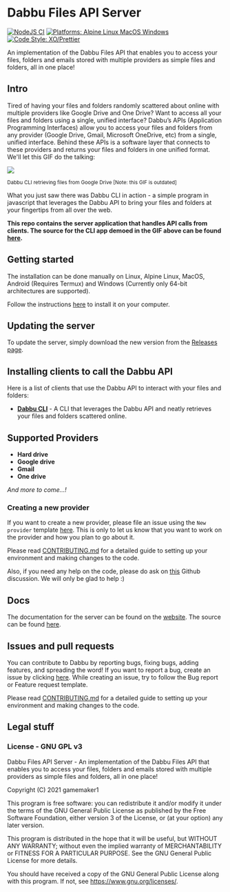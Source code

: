 # Dabbu Files API Server

[![NodeJS CI](https://github.com/dabbu-knowledge-platform/files-api-server/actions/workflows/ci.yml/badge.svg)](https://github.com/dabbu-knowledge-platform/files-api-server/actions/workflows/ci.yml) [![Platforms: Alpine Linux MacOS Windows](https://img.shields.io/badge/platforms-alpine%20linux%20macos%20windows-blue)](https://img.shields.io/badge/platforms-windows%20linux%20macos%20alpine-blue) [![Code Style: XO/Prettier](https://img.shields.io/badge/code%20style-xo%2Fprettier-ff69b4)](https://img.shields.io/badge/code%20style-xo%2Fprettier-ff69b4)

An implementation of the Dabbu Files API that enables you to access your files, folders and emails stored with multiple providers as simple files and folders, all in one place!

## Intro

Tired of having your files and folders randomly scattered about online with multiple providers like Google Drive and One Drive? Want to access all your files and folders using a single, unified interface? Dabbu’s APIs (Application Programming Interfaces) allow you to access your files and folders from any provider (Google Drive, Gmail, Microsoft OneDrive, etc) from a single, unified interface. Behind these APIs is a software layer that connects to these providers and returns your files and folders in one unified format. We'll let this GIF do the talking:

![](./media/DabbuCLI.gif)

<sub>Dabbu CLI retrieving files from Google Drive [Note: this GIF is outdated]</sub>

What you just saw there was Dabbu CLI in action - a simple program in javascript that leverages the Dabbu API to bring your files and folders at your fingertips from all over the web.

**This repo contains the server application that handles API calls from clients. The source for the CLI app demoed in the GIF above can be found [here](https://github.com/dabbu-knowledge-platform/cli).**

## Getting started

The installation can be done manually on Linux, Alpine Linux, MacOS, Android (Requires Termux) and Windows (Currently only 64-bit architectures are supported).

Follow the instructions [here](https://dabbu-knowledge-platform.github.io/impls/server) to install it on your computer.

## Updating the server

To update the server, simply download the new version from the [Releases page](https://github.com/dabbu-knowledge-platform/files-api-server/releases).

## Installing clients to call the Dabbu API

Here is a list of clients that use the Dabbu API to interact with your files and folders:

- [**Dabbu CLI**](https://github.com/dabbu-knowledge-platform/cli) - A CLI that leverages the Dabbu API and neatly retrieves your files and folders scattered online.

## Supported Providers

- **Hard drive**
- **Google drive**
- **Gmail**
- **One drive**

_And more to come...!_

### Creating a new provider

If you want to create a new provider, please file an issue using the `New provider` template [here](https://github.com/dabbu-knowledge-platform/files-api-server/issues/new/choose). This is only to let us know that you want to work on the provider and how you plan to go about it.

Please read [CONTRIBUTING.md](./CONTRIBUTING.md) for a detailed guide to setting up your environment and making changes to the code.

Also, if you need any help on the code, please do ask on [this](https://github.com/dabbu-knowledge-platform/files-api-server/discussions/categories/want-to-contribute) Github discussion. We will only be glad to help :)

## Docs

The documentation for the server can be found on the [website](https://dabbu-knowledge-platform.github.io/impls/server). The source can be found [here](https://github.com/dabbu-knowledge-platform/dabbu-knowledge-platform.github.io/blob/main/impls/server.md).

## Issues and pull requests

You can contribute to Dabbu by reporting bugs, fixing bugs, adding features, and spreading the word! If you want to report a bug, create an issue by clicking [here](https://github.com/dabbu-knowledge-platform/files-api-server/issues/new/choose). While creating an issue, try to follow the Bug report or Feature request template.

Please read [CONTRIBUTING.md](./CONTRIBUTING.md) for a detailed guide to setting up your environment and making changes to the code.

## Legal stuff

### License - GNU GPL v3

Dabbu Files API Server - An implementation of the Dabbu Files API that
enables you to access your files, folders and emails stored with
multiple providers as simple files and folders, all in one place!

Copyright (C) 2021 gamemaker1

This program is free software: you can redistribute it and/or modify
it under the terms of the GNU General Public License as published by
the Free Software Foundation, either version 3 of the License, or
(at your option) any later version.

This program is distributed in the hope that it will be useful,
but WITHOUT ANY WARRANTY; without even the implied warranty of
MERCHANTABILITY or FITNESS FOR A PARTICULAR PURPOSE. See the
GNU General Public License for more details.

You should have received a copy of the GNU General Public License
along with this program. If not, see <https://www.gnu.org/licenses/>.
